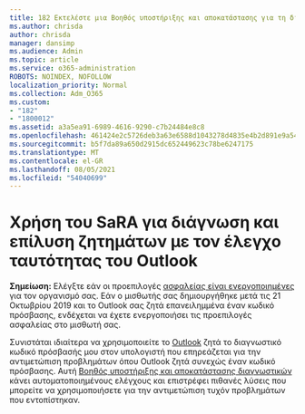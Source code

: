 ```yaml
---
title: 182 Εκτελέστε μια Βοηθός υποστήριξης και αποκατάστασης για τη διάγνωση και την επίλυση Outlook ελέγχου ταυτότητας
ms.author: chrisda
author: chrisda
manager: dansimp
ms.audience: Admin
ms.topic: article
ms.service: o365-administration
ROBOTS: NOINDEX, NOFOLLOW
localization_priority: Normal
ms.collection: Adm_O365
ms.custom:
- "182"
- "1800012"
ms.assetid: a3a5ea91-6989-4616-9290-c7b24484e8c8
ms.openlocfilehash: 461424e2c5726deb3a63e6588d1043278d4835e4b2d891e9a5413d54bc445a72
ms.sourcegitcommit: b5f7da89a650d2915dc652449623c78be6247175
ms.translationtype: MT
ms.contentlocale: el-GR
ms.lasthandoff: 08/05/2021
ms.locfileid: "54040699"
---
```

# <a name="use-sara-to-diagnose-and-resolve-outlook-authentication-issues"></a>Χρήση του SaRA για διάγνωση και επίλυση ζητημάτων με τον έλεγχο ταυτότητας του Outlook

**Σημείωση:** Ελέγξτε εάν οι προεπιλογές [ασφαλείας είναι ενεργοποιημένες](https://aka.ms/securitydefaults) για τον οργανισμό σας. Εάν ο μισθωτής σας δημιουργήθηκε μετά τις 21 Οκτωβρίου 2019 και το Outlook σας  ζητά επανειλημμένα έναν κωδικό πρόσβασης, ενδέχεται να έχετε ενεργοποιήσει τις προεπιλογές ασφαλείας στο μισθωτή σας.

Συνιστάται ιδιαίτερα να χρησιμοποιείτε το [Outlook](https://aka.ms/SaRA-OutlookPwdPrompt-Alchemy) ζητά το διαγνωστικό κωδικό πρόσβασής μου στον υπολογιστή που επηρεάζεται για την αντιμετώπιση προβλημάτων όπου Outlook ζητά συνεχώς έναν κωδικό πρόσβασης. Αυτή [Βοηθός υποστήριξης και αποκατάστασης διαγνωστικών](https://diagnostics.office.com/#/) κάνει αυτοματοποιημένους ελέγχους και επιστρέφει πιθανές λύσεις που μπορείτε να χρησιμοποιήσετε για την αντιμετώπιση τυχόν προβλημάτων που εντοπίστηκαν.
